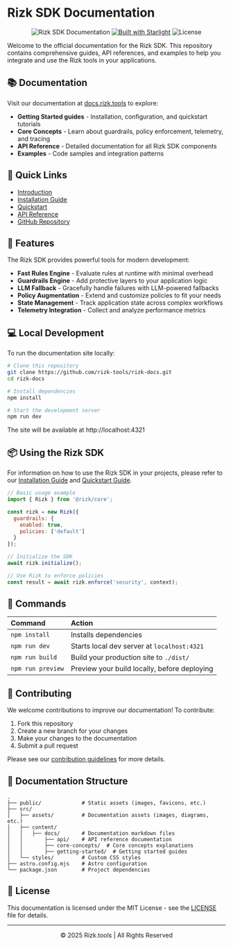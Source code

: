 # Rizk SDK Documentation

<div align="center">
  
![Rizk SDK Documentation](https://img.shields.io/badge/Rizk-Documentation-4f46e5)
[![Built with Starlight](https://astro.badg.es/v2/built-with-starlight/tiny.svg)](https://starlight.astro.build)
![License](https://img.shields.io/badge/license-MIT-green)

</div>

Welcome to the official documentation for the Rizk SDK. This repository contains comprehensive guides, API references, and examples to help you integrate and use the Rizk tools in your applications.

## 📚 Documentation

Visit our documentation at [docs.rizk.tools](https://docs.rizk.tools) to explore:

- **Getting Started guides** - Installation, configuration, and quickstart tutorials
- **Core Concepts** - Learn about guardrails, policy enforcement, telemetry, and tracing
- **API Reference** - Detailed documentation for all Rizk SDK components
- **Examples** - Code samples and integration patterns

## 🚀 Quick Links

- [Introduction](https://docs.rizk.tools)
- [Installation Guide](https://docs.rizk.tools/getting-started/installation)
- [Quickstart](https://docs.rizk.tools/getting-started/quickstart)
- [API Reference](https://docs.rizk.tools/api/rizk)
- [GitHub Repository](https://github.com/yourusername/rizk-tools) <!-- Replace with actual repo URL -->

## 🧰 Features

The Rizk SDK provides powerful tools for modern development:

- **Fast Rules Engine** - Evaluate rules at runtime with minimal overhead
- **Guardrails Engine** - Add protective layers to your application logic
- **LLM Fallback** - Gracefully handle failures with LLM-powered fallbacks
- **Policy Augmentation** - Extend and customize policies to fit your needs
- **State Management** - Track application state across complex workflows
- **Telemetry Integration** - Collect and analyze performance metrics

## 💻 Local Development

To run the documentation site locally:

```bash
# Clone this repository
git clone https://github.com/rizk-tools/rizk-docs.git
cd rizk-docs

# Install dependencies
npm install

# Start the development server
npm run dev
```

The site will be available at http://localhost:4321

## 📦 Using the Rizk SDK

For information on how to use the Rizk SDK in your projects, please refer to our [Installation Guide](https://docs.rizk.tools/getting-started/installation) and [Quickstart Guide](https://docs.rizk.tools/getting-started/quickstart).

```javascript
// Basic usage example
import { Rizk } from '@rizk/core';

const rizk = new Rizk({
  guardrails: {
    enabled: true,
    policies: ['default']
  }
});

// Initialize the SDK
await rizk.initialize();

// Use Rizk to enforce policies
const result = await rizk.enforce('security', context);
```

## 🧞 Commands

| Command                   | Action                                           |
| :------------------------ | :----------------------------------------------- |
| `npm install`             | Installs dependencies                            |
| `npm run dev`             | Starts local dev server at `localhost:4321`      |
| `npm run build`           | Build your production site to `./dist/`          |
| `npm run preview`         | Preview your build locally, before deploying     |

## 🤝 Contributing

We welcome contributions to improve our documentation! To contribute:

1. Fork this repository
2. Create a new branch for your changes
3. Make your changes to the documentation
4. Submit a pull request

Please see our [contribution guidelines](CONTRIBUTING.md) for more details.

## 📝 Documentation Structure

```
.
├── public/             # Static assets (images, favicons, etc.)
├── src/
│   ├── assets/         # Documentation assets (images, diagrams, etc.)
│   ├── content/
│   │   ├── docs/       # Documentation markdown files
│   │       ├── api/    # API reference documentation
│   │       ├── core-concepts/  # Core concepts explanations
│   │       ├── getting-started/  # Getting started guides
│   └── styles/         # Custom CSS styles
├── astro.config.mjs    # Astro configuration
└── package.json        # Project dependencies
```

## 📄 License

This documentation is licensed under the MIT License - see the [LICENSE](LICENSE) file for details.

---

<div align="center">
  
&copy; 2025 Rizk.tools | All Rights Reserved

</div>